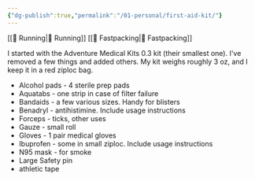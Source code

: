 ```yaml
---
{"dg-publish":true,"permalink":"/01-personal/first-aid-kit/"}
---
```



[[📘 Running\|📘 Running]] [[📘 Fastpacking\|📘 Fastpacking]]

I started with the Adventure Medical Kits 0.3 kit (their smallest one). I've removed a few things and added others. My kit weighs roughly 3 oz, and I keep it in a red ziploc bag.

* Alcohol pads - 4 sterile prep pads
* Aquatabs - one strip in case of filter failure
* Bandaids - a few various sizes. Handy for blisters
* Benadryl - antihistimine. Include usage instructions
* Forceps - ticks, other uses
* Gauze - small roll
* Gloves - 1 pair medical gloves
* Ibuprofen - some in small ziploc. Include usage instructions
* N95 mask - for smoke
* Large Safety pin
* athletic tape